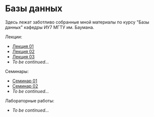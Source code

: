 # Базы данных

Здесь лежат заботливо собранные мной материалы по курсу "Базы данных" кафедры
ИУ7 МГТУ им. Баумана.

Лекции:

- [Лекция 01](theory/lec-01.md)
- [Лекция 02](theory/lec-02.md)
- [Лекция 03](theory/lec-03.md)
- _To be continued..._

Семинары:

- [Семинар 01](theory/sem-01.md)
- [Семинар 02](theory/sem-02.md)
- _To be continued..._

Лабораторные работы:

- _To be continued..._
